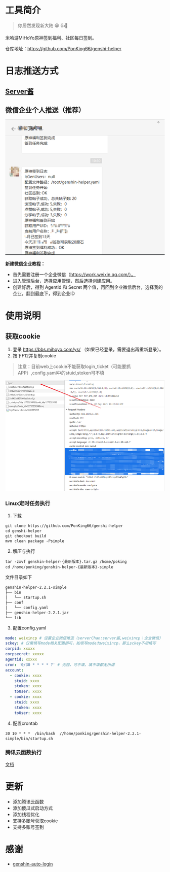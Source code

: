 # 工具简介

> 你居然发现新大陆 😀 👍👏

米哈游MiHoYo原神签到福利、社区每日签到。

仓库地址：https://github.com/PonKing66/genshi-helper

# 日志推送方式

## [Server酱](http://sc.ftqq.com/9.version)

## 微信企业个人推送（推荐）

![](./images/img_2.png)

**新建微信企业教程：**

- 首先需要注册一个企业微信（https://work.weixin.qq.com/）。
- 进入管理后台，选择应用管理，然后选择创建应用。
- 创建好后，得到 AgentId 和 Secret 两个值，再回到企业微信后台，选择我的企业，翻到最底下，得到企业ID

# 使用说明

## 获取cookie

1. 登录 https://bbs.mihoyo.com/ys/ （如果已经登录，需要退出再重新登录）。
2. 按下F12并复制cookie

> 注意：目前web上cookie不能获取login_ticket（可能要抓APP）,config.yaml中的stuid,stoken可不填

![](./images/img_1.png)

### Linux定时任务执行

1. 下载

```git
git clone https://github.com/PonKing66/genshi-helper
cd genshi-helper
git checkout build
mvn clean package -Psimple
```

2. 解压与执行

```shell
tar -zxvf genshin-helper-{最新版本}.tar.gz /home/poking
cd /home/ponking/genshin-helper-{最新版本}-simple
```

文件目录如下

```
genshin-helper-2.2.1-simple
├── bin
│   └── startup.sh
├── conf
│   └── config.yaml
├── genshin-helper-2.2.1.jar
└── lib
```

3. 配置config.yaml

```yaml
mode: weixincp # 设置企业微信推送（serverChan:server酱,weixincp：企业微信）
sckey: # 仅需填写mode相关配置即可，如填写mode为weixincp，那么sckey不用填写
corpid: xxxxx
corpsecret: xxxxx
agentid: xxxxx
cron: '0/30 * * * * ?' # 无视，可不填，填不填都无所谓
account:
  - cookie: xxxx
    stuid: xxxx
    stoken: xxxx
    toUser: xxxx
  - cookie: xxxx
    stuid: xxxx
    stoken: xxxx
    toUser: xxxx
```

4. 配置crontab

```shell
30 10 * * *  /bin/bash  //home/ponking/genshin-helper-2.2.1-simple/bin/startup.sh
```

### 腾讯云函数执行

[文档](./doc/腾讯云函数.md)

# 更新

- 添加腾讯云函数
- 添加傻瓜式启动方式
- 添加线程优化
- 支持多账号获取cookie
- 支持多账号签到

# 感谢

- [genshin-auto-login](https://github.com/Viole403/genshin-auto-login)

